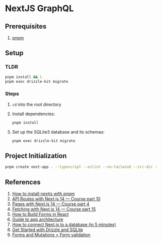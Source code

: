 # NextJS GraphQL

## Prerequisites

1. [pnpm](https://pnpm.io/installation)

## Setup

### TLDR

```bash
pnpm install && \
pnpm exec drizzle-kit migrate
```

### Steps

1. `cd` into the root directory
2. Install dependencies:

   ```bash
   pnpm install
   ```

3. Set up the SQLite3 database and its schemas:

   ```bash
   pnpm exec drizzle-kit migrate
   ```

## Project Initialization

```bash
pnpm create next-app . --typescript --eslint --no-tailwind --src-dir --app --import-alias "@/*"
```

## References

1. [How to install nextjs with pnpm](https://medium.com/frontendweb/how-to-install-nextjs-with-pnpm-a958f1b3e9ad)
2. [API Routes with Next.js 14 — Course part 10](https://www.youtube.com/watch?v=gEB3ckYeZF4)
3. [Pages with Next.js 14 — Course part 4](https://www.youtube.com/watch?v=JViNLW_m7uU)
4. [Fetching with Next.js 14 — Course part 15](https://www.youtube.com/watch?v=uR67O6sNjbg)
5. [How to Build Forms in React](https://www.freecodecamp.org/news/how-to-build-forms-in-react/)
6. [Guide to app architecture](https://developer.android.com/topic/architecture)
7. [How to connect Next.js to a database (in 5 minutes)](https://www.youtube.com/watch?v=wTGaoB8EL-4)
8. [Get Started with Drizzle and SQLite](https://orm.drizzle.team/docs/get-started/sqlite-new)
9. [Forms and Mutations > Form validation](https://nextjs.org/docs/pages/building-your-application/data-fetching/forms-and-mutations#form-validation)
